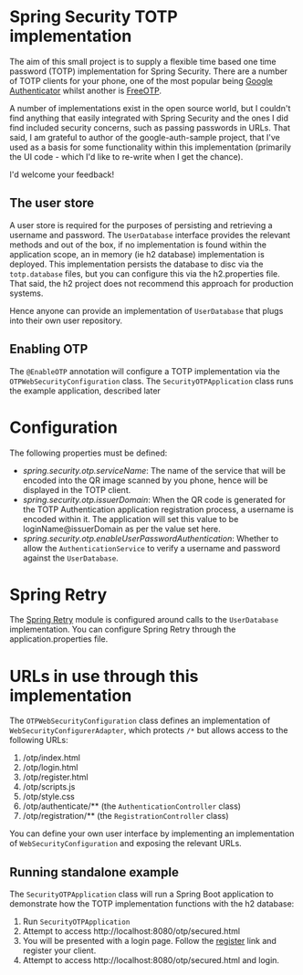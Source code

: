 # Spring Security TOTP implementation

The aim of this small project is to supply a flexible time based one time password (TOTP) implementation for Spring Security. There are a number of TOTP clients for your phone, one of the most popular being [Google Authenticator](https://play.google.com/store/apps/details?id=com.google.android.apps.authenticator) whilst another is [FreeOTP](https://freeotp.github.io/).

A number of implementations exist in the open source world, but I couldn't find anything that easily integrated with Spring Security and the ones I did find included security concerns, such as passing passwords in URLs. That said, I am grateful to author of the google-auth-sample project, that I've used as a basis for some functionality within this implementation (primarily the UI code - which I'd like to re-write when I get the chance).

I'd welcome your feedback!

## The user store

A user store is required for the purposes of persisting and retrieving a username and password. The `UserDatabase` interface provides the relevant methods and out of the box, if no implementation is found within the application scope, an in memory (ie h2 database) implementation is deployed. This implementation persists the database to disc via the `totp.database` files, but you can configure this via the h2.properties file. That said, the h2 project does not recommend this approach for production systems.

Hence anyone can provide an implementation of `UserDatabase` that plugs into their own user repository.

## Enabling OTP

The `@EnableOTP` annotation will configure a TOTP implementation via the `OTPWebSecurityConfiguration` class. The `SecurityOTPApplication` class runs the example application, described later

# Configuration

The following properties must be defined:

* *spring.security.otp.serviceName*: The name of the service that will be encoded into the QR image scanned by you phone, hence will be displayed in the TOTP client.
* *spring.security.otp.issuerDomain*: When the QR code is generated for the TOTP Authentication application registration process, a username is encoded within it. The application will set this value to be loginName@issuerDomain as per the value set here.
* *spring.security.otp.enableUserPasswordAuthentication*: Whether to allow the `AuthenticationService` to verify a username and password against the `UserDatabase`.

# Spring Retry

The [Spring Retry](https://docs.spring.io/spring-batch/docs/current/reference/html/retry.html) module is configured around calls to the `UserDatabase` implementation. You can configure Spring Retry through the application.properties file.

# URLs in use through this implementation

The `OTPWebSecurityConfiguration` class defines an implementation of `WebSecurityConfigurerAdapter`, which protects `/*` but allows access to the following URLs:

1. /otp/index.html
2. /otp/login.html
3. /otp/register.html
4. /otp/scripts.js
5. /otp/style.css
6. /otp/authenticate/** (the `AuthenticationController` class)
7. /otp/registration/** (the `RegistrationController` class)

You can define your own user interface by implementing an implementation of `WebSecurityConfiguration` and exposing the relevant URLs.

## Running standalone example

The `SecurityOTPApplication` class will run a Spring Boot application to demonstrate how the TOTP implementation functions with the h2 database:

1. Run `SecurityOTPApplication`
2. Attempt to access http://localhost:8080/otp/secured.html
3. You will be presented with a login page. Follow the [register](http://localhost:8080/otp/register.html) link and register your client.
4. Attempt to access http://localhost:8080/otp/secured.html and login.
